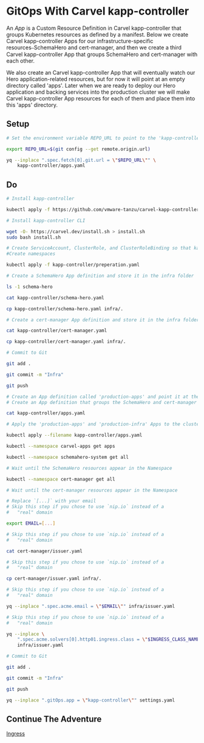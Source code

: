 # GitOps With Carvel kapp-controller

An *App* is a Custom Resource Definition in Carvel kapp-controller that groups Kubernetes resources as defined by a manifest. Below we create Carvel kapp-controller Apps for our infrastructure-specific resources⎯SchemaHero and cert-manager, and then we create a third Carvel kapp-controller App that groups SchemaHero and cert-manager with each other.

We also create an Carvel kapp-controller App that will eventually watch our Hero application-related resources, but for now it will point at an empty directory called 'apps'. Later when we are ready to deploy our Hero application and backing services into the production cluster we will make Carvel kapp-controller App resources for each of them and place them into this 'apps' directory.

## Setup

```bash
# Set the environment variable REPO_URL to point to the 'kapp-controller/apps.yaml' file in your remote Git repository

export REPO_URL=$(git config --get remote.origin.url)

yq --inplace ".spec.fetch[0].git.url = \"$REPO_URL\"" \
    kapp-controller/apps.yaml
```

## Do

```bash
# Install kapp-controller

kubectl apply -f https://github.com/vmware-tanzu/carvel-kapp-controller/releases/latest/download/release.yml

# Install kapp-controller CLI

wget -O- https://carvel.dev/install.sh > install.sh
sudo bash install.sh

# Create ServiceAccount, ClusterRole, and ClusterRoleBinding so that kapp-controller can access and change management cluster
#Create namespaces

kubectl apply -f kapp-controller/preperation.yaml

# Create a SchemaHero App definition and store it in the infra folder

ls -1 schema-hero

cat kapp-controller/schema-hero.yaml

cp kapp-controller/schema-hero.yaml infra/.

# Create a cert-manager App definition and store it in the infra folder

cat kapp-controller/cert-manager.yaml

cp kapp-controller/cert-manager.yaml infra/.

# Commit to Git

git add .

git commit -m "Infra"

git push

# Create an App definition called 'production-apps' and point it at the 'apps' directory that is currently empty
# Create an App definition that groups the SchemaHero and cert-manager Apps into an Carvel kapp-controller App called 'production-infra'

cat kapp-controller/apps.yaml

# Apply the 'production-apps' and 'production-infra' Apps to the cluster. The 'production-infra' App will additionally deploy the Carvel kapp-controller Apps that watch SchemaHero and cert-manager. However the 'production-apps' App won't deploy any resources becuase the 'apps' directory is empty.

kubectl apply --filename kapp-controller/apps.yaml

kubectl --namespace carvel-apps get apps

kubectl --namespace schemahero-system get all

# Wait until the SchemaHero resources appear in the Namespace

kubectl --namespace cert-manager get all

# Wait until the cert-manager resources appear in the Namespace

# Replace `[...]` with your email
# Skip this step if you chose to use `nip.io` instead of a
#   "real" domain

export EMAIL=[...]

# Skip this step if you chose to use `nip.io` instead of a
#   "real" domain

cat cert-manager/issuer.yaml

# Skip this step if you chose to use `nip.io` instead of a
#   "real" domain

cp cert-manager/issuer.yaml infra/.

# Skip this step if you chose to use `nip.io` instead of a
#   "real" domain

yq --inplace ".spec.acme.email = \"$EMAIL\"" infra/issuer.yaml

# Skip this step if you chose to use `nip.io` instead of a
#   "real" domain

yq --inplace \
    ".spec.acme.solvers[0].http01.ingress.class = \"$INGRESS_CLASS_NAME\"" \
    infra/issuer.yaml

# Commit to Git 

git add .

git commit -m "Infra"

git push

yq --inplace ".gitOps.app = \"kapp-controller\"" settings.yaml
```

## Continue The Adventure

[Ingress](../ingress/README.md)
